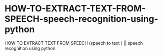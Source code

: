 # HOW-TO-EXTRACT-TEXT-FROM-SPEECH-speech-recognition-using-python
HOW TO EXTRACT TEXT FROM SPEECH (speech to text ) || speech recognition using python
